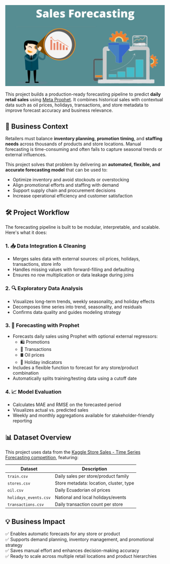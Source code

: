 ![alt text](https://github.com/denisgaribovic/sales-forecasting/blob/main/Banner.png)

This project builds a production-ready forecasting pipeline to predict **daily retail sales** using [Meta Prophet](https://facebook.github.io/prophet/). It combines historical sales with contextual data such as oil prices, holidays, transactions, and store metadata to improve forecast accuracy and business relevance.

## 🎯 Business Context

Retailers must balance **inventory planning**, **promotion timing**, and **staffing needs** across thousands of products and store locations. Manual forecasting is time-consuming and often fails to capture seasonal trends or external influences.

This project solves that problem by delivering an **automated, flexible, and accurate forecasting model** that can be used to:

- Optimize inventory and avoid stockouts or overstocking  
- Align promotional efforts and staffing with demand  
- Support supply chain and procurement decisions  
- Increase operational efficiency and customer satisfaction  

## 🛠️ Project Workflow

The forecasting pipeline is built to be modular, interpretable, and scalable. Here's what it does:

### 1. 📥 Data Integration & Cleaning
- Merges sales data with external sources: oil prices, holidays, transactions, store info  
- Handles missing values with forward-filling and defaulting  
- Ensures no row multiplication or data leakage during joins  

### 2. 🔍 Exploratory Data Analysis
- Visualizes long-term trends, weekly seasonality, and holiday effects  
- Decomposes time series into trend, seasonality, and residuals  
- Confirms data quality and guides modeling strategy  

### 3. 🤖 Forecasting with Prophet
- Forecasts daily sales using Prophet with optional external regressors:
  - 🛍️ Promotions  
  - 🛒 Transactions  
  - 🛢️ Oil prices  
  - 📅 Holiday indicators  
- Includes a flexible function to forecast for any store/product combination  
- Automatically splits training/testing data using a cutoff date  

### 4. 📈 Model Evaluation
- Calculates MAE and RMSE on the forecasted period  
- Visualizes actual vs. predicted sales  
- Weekly and monthly aggregations available for stakeholder-friendly reporting 

## 📊 Dataset Overview

This project uses data from the [Kaggle Store Sales - Time Series Forecasting competition](https://www.kaggle.com/competitions/store-sales-time-series-forecasting/data), featuring:

| Dataset             | Description                                                     |
|---------------------|-----------------------------------------------------------------|
| `train.csv`         | Daily sales per store/product family                            |
| `stores.csv`        | Store metadata: location, cluster, type                         |
| `oil.csv`           | Daily Ecuadorian oil prices                                     |
| `holidays_events.csv` | National and local holidays/events                             |
| `transactions.csv`  | Daily transaction count per store                               |

## 💡 Business Impact

✅ Enables automatic forecasts for any store or product  
✅ Supports demand planning, inventory management, and promotional strategy  
✅ Saves manual effort and enhances decision-making accuracy  
✅ Ready to scale across multiple retail locations and product hierarchies  
